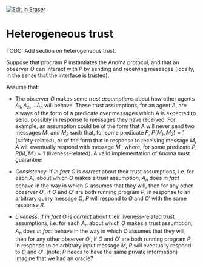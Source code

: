 <p><a target="_blank" href="https://app.eraser.io/workspace/IFV9Bmzc0aBFs3s9dGqJ" id="edit-in-eraser-github-link"><img alt="Edit in Eraser" src="https://firebasestorage.googleapis.com/v0/b/second-petal-295822.appspot.com/o/images%2Fgithub%2FOpen%20in%20Eraser.svg?alt=media&amp;token=968381c8-a7e7-472a-8ed6-4a6626da5501"></a></p>

# Heterogeneous trust
TODO: Add section on heterogeneous trust.

Suppose that program $P$ instantiates the Anoma protocol, and that an observer $O$ can interact with $P$ by sending and receiving messages (locally, in the sense that the interface is trusted). 

Assume that:

- The observer $O$ makes some _trust assumptions_ about how other agents $A_1, A_2, ... A_n$ will behave. These trust assumptions, for an agent $A$, are always of the form of a predicate over messages which $A$ is expected to send, possibly in response to messages they have received. For example, an assumption could be of the form that $A$ will never send two messages $M_1$ and $M_2$ such that, for some predicate $P$, $P(M_1, M_2) = 1$ (safety-related), or of the form that in response to receiving message $M$, $A$ will eventually respond with message $M'$, where, for some predicate $P$, $P(M, M') = 1$ (liveness-related).
A valid implementation of Anoma must guarantee:

- _Consistency_: if _in fact_ $O$ is _correct_ about their trust assumptions, i.e. for each $A_n$ about which $O$ makes a trust assumption, $A_n$ does _in fact_ behave in the way in which $O$ assumes that they will, then for any other observer $O'$, if $O$ and $O'$ are both running program $P$, in response to an arbitrary query message $Q$, $P$ will respond to $O$ and $O'$ with the same response $R$.
- _Liveness_: if _in fact_ $O$ is _correct_ about their liveness-related trust assumptions, i.e. for each $A_n$ about which $O$ makes a trust assumption, $A_n$ does _in fact_ behave in the way in which $O$ assumes that they will, then for any other observer $O'$, if $O$ and $O'$ are both running program $P$, in response to an arbitrary input message $M$, $P$ will eventually respond to $O$ and $O'$. (note: $P$ needs to have the same private information)
imagine that we had an oracle?


<!--- Eraser file: https://app.eraser.io/workspace/IFV9Bmzc0aBFs3s9dGqJ --->